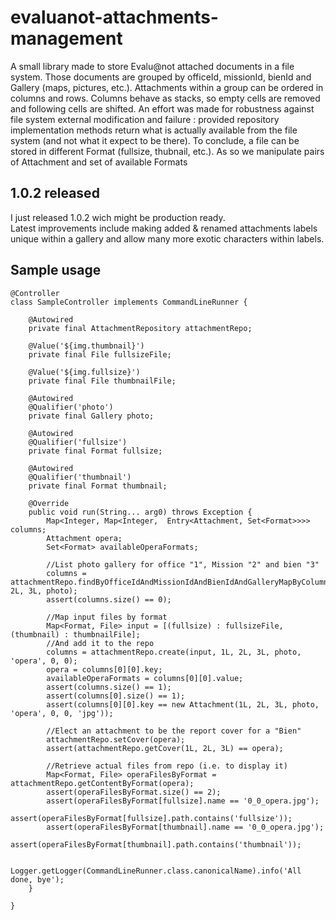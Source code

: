 evaluanot-attachments-management
================================
A small library made to store Evalu@not attached documents in a file system.
Those documents are grouped by officeId, missionId, bienId and Gallery (maps, pictures, etc.).
Attachments within a group can be ordered in columns and rows.
Columns behave as stacks, so empty cells are removed and following cells are shifted.
An effort was made for robustness against file system external modification and failure : provided repository implementation methods return what is actually available from the file system (and not what it expect to be there).
To conclude, a file can be stored in different Format (fullsize, thubnail, etc.). As so we manipulate pairs of Attachment and set of available Formats

1.0.2 released
--------------
I just released 1.0.2 wich might be production ready.<br>
Latest improvements include making added & renamed attachments labels unique within a gallery and allow many more exotic characters within labels.

Sample usage
------------
    @Controller
    class SampleController implements CommandLineRunner {
    	
    	@Autowired
    	private final AttachmentRepository attachmentRepo;
    	
    	@Value('${img.thumbnail}')
    	private final File fullsizeFile;
    	
    	@Value('${img.fullsize}')
    	private final File thumbnailFile;
    	
    	@Autowired
    	@Qualifier('photo')
    	private final Gallery photo;
    	
    	@Autowired
    	@Qualifier('fullsize')
    	private final Format fullsize;
    	
    	@Autowired
    	@Qualifier('thumbnail')
    	private final Format thumbnail;
    
    	@Override
    	public void run(String... arg0) throws Exception {
    		Map<Integer, Map<Integer,  Entry<Attachment, Set<Format>>>> columns;
    		Attachment opera;
    		Set<Format> availableOperaFormats;
    		
    		//List photo gallery for office "1", Mission "2" and bien "3"
    		columns = attachmentRepo.findByOfficeIdAndMissionIdAndBienIdAndGalleryMapByColumnAndRow(1L, 2L, 3L, photo);
    		assert(columns.size() == 0);
    		
    		//Map input files by format
    		Map<Format, File> input = [(fullsize) : fullsizeFile, (thumbnail) : thumbnailFile];
    		//And add it to the repo
    		columns = attachmentRepo.create(input, 1L, 2L, 3L, photo, 'opera', 0, 0);
    		opera = columns[0][0].key;
    		availableOperaFormats = columns[0][0].value;
    		assert(columns.size() == 1);
    		assert(columns[0].size() == 1);
    		assert(columns[0][0].key == new Attachment(1L, 2L, 3L, photo, 'opera', 0, 0, 'jpg'));
    		
    		//Elect an attachment to be the report cover for a "Bien"
    		attachmentRepo.setCover(opera);
    		assert(attachmentRepo.getCover(1L, 2L, 3L) == opera);
    		
    		//Retrieve actual files from repo (i.e. to display it)
    		Map<Format, File> operaFilesByFormat = attachmentRepo.getContentByFormat(opera);
    		assert(operaFilesByFormat.size() == 2);
    		assert(operaFilesByFormat[fullsize].name == '0_0_opera.jpg');
    		assert(operaFilesByFormat[fullsize].path.contains('fullsize'));
    		assert(operaFilesByFormat[thumbnail].name == '0_0_opera.jpg');
    		assert(operaFilesByFormat[thumbnail].path.contains('thumbnail'));
    		
    		Logger.getLogger(CommandLineRunner.class.canonicalName).info('All done, bye');
    	}
    
    }
